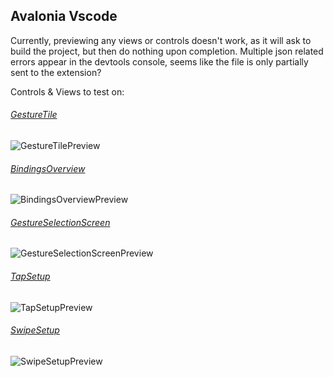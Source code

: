 ## Avalonia Vscode

Currently, previewing any views or controls doesn't work, as it will ask to build the project, but then do nothing upon completion.
Multiple json related errors appear in the devtools console, seems like the file is only partially sent to the extension?

Controls & Views to test on:

###### [GestureTile](/Touch-Gestures.UX/Controls/GestureTile.axaml)

![GestureTilePreview](https://i.imgur.com/uYg4RXY.png)

###### [BindingsOverview](/Touch-Gestures.UX/Views/BindingsOverview.axaml)

![BindingsOverviewPreview](https://i.imgur.com/B4gmYgs.png)

###### [GestureSelectionScreen](/Touch-Gestures.UX/Views/Gestures/GestureSetupScreen.axaml)

![GestureSelectionScreenPreview](https://i.imgur.com/43JOnBj.png)

###### [TapSetup](/Touch-Gestures.UX/Views/Gestures/Setups/TapSetup.axaml)


![TapSetupPreview](https://i.imgur.com/UHdY2Qz.png)

###### [SwipeSetup](/Touch-Gestures.UX/Views/Gestures/Setups/SwipeSetup.axaml)

![SwipeSetupPreview](https://i.imgur.com/w3TMt6l.png)
